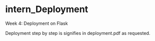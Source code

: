 # intern_Deployment
Week 4: Deployment on Flask

Deployment step by step is signifies in deployment.pdf as requested. 

